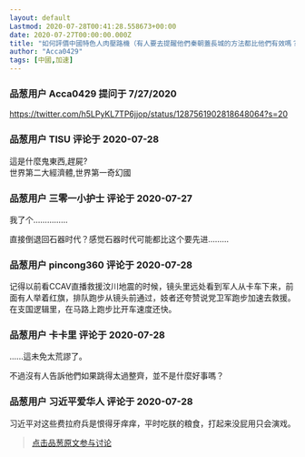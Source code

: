 ```yaml
---
layout: default
Lastmod: 2020-07-28T00:41:28.558673+00:00
date: 2020-07-27T00:00:00.000Z
title: "如何評價中國特色人肉壓路機（有人要去提醒他們秦朝蓋長城的方法都比他們有效嗎？）？"
author: "Acca0429"
tags: [中國,加速]
---
```



### 品葱用户 **Acca0429** 提问于 7/27/2020
    
https://twitter.com/h5LPyKL7TP6jjop/status/1287561902818648064?s=20
    
                

### 品葱用户 **TISU** 评论于 2020-07-28
        
這是什麼鬼東西,趕屍?  
世界第二大經濟體,世界第一奇幻國
        
                

### 品葱用户 **三零一小护士** 评论于 2020-07-27
        
我了个……………  
  
直接倒退回石器时代？感觉石器时代可能都比这个要先进………
        
                

### 品葱用户 **pincong360** 评论于 2020-07-28
        
记得以前看CCAV直播救援汶川地震的时候，镜头里远处看到军人从卡车下来，前面有人举着红旗，排队跑步从镜头前通过，妓者还夸赞说党卫军跑步加速去救援。在支国逻辑里，在马路上跑步比开车速度还快。
        
                

### 品葱用户 **卡卡里** 评论于 2020-07-28
        
......這未免太荒謬了。  
  
不過沒有人告訴他們如果跳得太過整齊，並不是什麼好事嗎？
        
                

### 品葱用户 **习近平爱华人** 评论于 2020-07-28
        
习近平对这些费拉府兵是恨得牙痒痒，平时吃朕的粮食，打起来没屁用只会演戏。
        
                





> [点击品葱原文参与讨论](https://pincong.rocks/question/29030)

